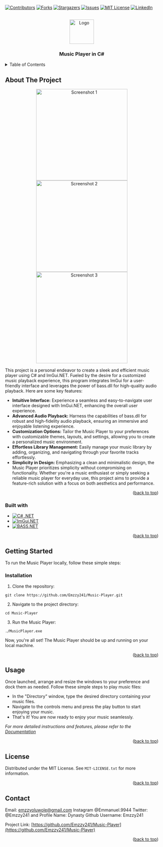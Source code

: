 <a name="readme-top"></a>
[![Contributors][contributors-shield]][contributors-url]
[![Forks][forks-shield]][forks-url]
[![Stargazers][stars-shield]][stars-url]
[![Issues][issues-shield]][issues-url]
[![MIT License](https://img.shields.io/github/license/Emzzy241/Music-Player?style=for-the-badge)](https://github.com/Emzzy241/Music-Player/blob/main/MIT-LICENSE.txt)
[![LinkedIn][linkedin-shield]][linkedin-url]

<br />
<div align="center">
  <a href="https://techstarwebsolutions.com/Icons/MusicPlayer.png">
    <img src="https://techstarwebsolutions.com/Icons/MusicPlayer.png" alt="Logo" width="80" height="80">
  </a>

  <h3 align="center">Music Player in C#</h3>

 
</div>

<details>
  <summary>Table of Contents</summary>
  <ol>
    <li>
      <a href="#about-the-project">About The Project</a>
      <ul>
        <li><a href="#built-with">Built With</a></li>
      </ul>
    </li>
    <li>
      <a href="#getting-started">Getting Started</a>
      <ul>
        <li><a href="#installation">Installation</a></li>
      </ul>
    </li>
    <li><a href="#usage">Usage</a></li>
    <li><a href="#roadmap">Roadmap</a></li>
    <li><a href="#contributing">Contributing</a></li>
    <li><a href="#license">License</a></li>
    <li><a href="#contact">Contact</a></li>
    <li><a href="#acknowledgments">Acknowledgments</a></li>
  </ol>
</details>

## About The Project

<p align="center">
  <img src="https://techstarwebsolutions.com/Screenshots/MusicPlayerScreenshot.png" width="300" alt="Screenshot 1">
  <img src="https://techstarwebsolutions.com/Screenshots/MusicPlayerScreenshot2.png" width="300" alt="Screenshot 2">
  <img src="https://techstarwebsolutions.com/Screenshots/MusicPlayerScreenshot3.png" width="300" alt="Screenshot 3">
</p>

This project is a personal endeavor to create a sleek and efficient music player using C# and ImGui.NET. Fueled by the desire for a customized music playback experience, this program integrates ImGui for a user-friendly interface and leverages the power of bass.dll for high-quality audio playback. Here are some key features:
- **Intuitive Interface:** Experience a seamless and easy-to-navigate user interface designed with ImGui.NET, enhancing the overall user experience.
- **Advanced Audio Playback:** Harness the capabilities of bass.dll for robust and high-fidelity audio playback, ensuring an immersive and enjoyable listening experience.
- **Customization Options:** Tailor the Music Player to your preferences with customizable themes, layouts, and settings, allowing you to create a personalized music environment.
- **Effortless Library Management:** Easily manage your music library by adding, organizing, and navigating through your favorite tracks effortlessly.
- **Simplicity in Design:** Emphasizing a clean and minimalistic design, the Music Player prioritizes simplicity without compromising on functionality.
Whether you're a music enthusiast or simply seeking a reliable music player for everyday use, this project aims to provide a feature-rich solution with a focus on both aesthetics and performance.

<p align="right">(<a href="#readme-top">back to top</a>)</p>


### Built with
- [![C# .NET](https://img.shields.io/badge/C%23%20.NET-blue?style=for-the-badge&logo=c-sharp&logoColor=white)](https://docs.microsoft.com/en-us/dotnet/csharp/)
- [![ImGui.NET](https://img.shields.io/badge/ImGui.NET-lightgrey?style=for-the-badge&logo=imgui&logoColor=white)](https://github.com/mellinoe/ImGui.NET/)
- [![BASS.NET](https://img.shields.io/badge/BASS.NET-1a1a1a?style=for-the-badge&logo=audio&logoColor=white)](http://www.un4seen.com/)
  
<p align="right">(<a href="#readme-top">back to top</a>)</p>

## Getting Started
To run the Music Player locally, follow these simple steps:
### Installation
1. Clone the repository:
```
git clone https://github.com/Emzzy241/Music-Player.git
```
2. Navigate to the project directory:
```
cd Music-Player
```
3. Run the Music Player:
```
./MusicPlayer.exe
```
Now, you're all set! The Music Player should be up and running on your local machine.

<p align="right">(<a href="#readme-top">back to top</a>)</p>

## Usage

Once launched, arrange and resize the windows to your preference and dock them as needed. Follow these simple steps to play music files:
- In the "Directory" window, type the desired directory containing your music files.
- Navigate to the controls menu and press the play button to start enjoying your music.
- That's it! You are now ready to enjoy your music seamlessly.

_For more detailed instructions and features, please refer to the [Documentation](https://example.com)_

<p align="right">(<a href="#readme-top">back to top</a>)</p>

## License

Distributed under the MIT License. See `MIT-LICENSE.txt` for more information.

<p align="right">(<a href="#readme-top">back to top</a>)</p>

## Contact
Email: emzzyoluwole@gmail.com
Instagram @Emmanuel.9944
Twitter: @Emzzy241 and Profile Name: Dynasty
Github Username: Emzzy241

Project Link: [https://github.com/Emzzy241/Music-Player](https://github.com/Emzzy241/Music-Player)

<p align="right">(<a href="#readme-top">back to top</a>)</p>

[contributors-shield]: https://img.shields.io/github/contributors/Emzzy241/Music-Player.svg?style=for-the-badge
[contributors-url]: https://github.com/Emzzy241/Music-Player/graphs/contributors
[forks-shield]: https://img.shields.io/github/forks/Emzzy241/Music-Player.svg?style=for-the-badge
[forks-url]: https://github.com/Emzzy241/Music-Player/network/members
[stars-shield]: https://img.shields.io/github/stars/Emzzy241/Music-Player.svg?style=for-the-badge
[stars-url]: https://github.com/Emzzy241/Music-Player/stargazers
[issues-shield]: https://img.shields.io/github/issues/Emzzy241/Music-Player.svg?style=for-the-badge
[issues-url]: https://github.com/Emzzy241/Music-Player/issues
[linkedin-shield]: https://img.shields.io/badge/-LinkedIn-black.svg?style=for-the-badge&logo=linkedin&colorB=555
[linkedin-url]: https://linkedin.com/in/TheRealSethV
[product-screenshot]: images/screenshot.png
[Next.js]: https://img.shields.io/badge/next.js-000000?style=for-the-badge&logo=nextdotjs&logoColor=white
[Next-url]: https://nextjs.org/
[React.js]: https://img.shields.io/badge/React-20232A?style=for-the-badge&logo=react&logoColor=61DAFB
[React-url]: https://reactjs.org/
[Vue.js]: https://img.shields.io/badge/Vue.js-35495E?style=for-the-badge&logo=vuedotjs&logoColor=4FC08D
[Vue-url]: https://vuejs.org/
[Angular.io]: https://img.shields.io/badge/Angular-DD0031?style=for-the-badge&logo=angular&logoColor=white
[Angular-url]: https://angular.io/
[Svelte.dev]: https://img.shields.io/badge/Svelte-4A4A55?style=for-the-badge&logo=svelte&logoColor=FF3E00
[Svelte-url]: https://svelte.dev/
[Laravel.com]: https://img.shields.io/badge/Laravel-FF2D20?style=for-the-badge&logo=laravel&logoColor=white
[Laravel-url]: https://laravel.com
[Bootstrap.com]: https://img.shields.io/badge/Bootstrap-563D7C?style=for-the-badge&logo=bootstrap&logoColor=white
[Bootstrap-url]: https://getbootstrap.com
[JQuery.com]: https://img.shields.io/badge/jQuery-0769AD?style=for-the-badge&logo=jquery&logoColor=white
[JQuery-url]: https://jquery.com 
